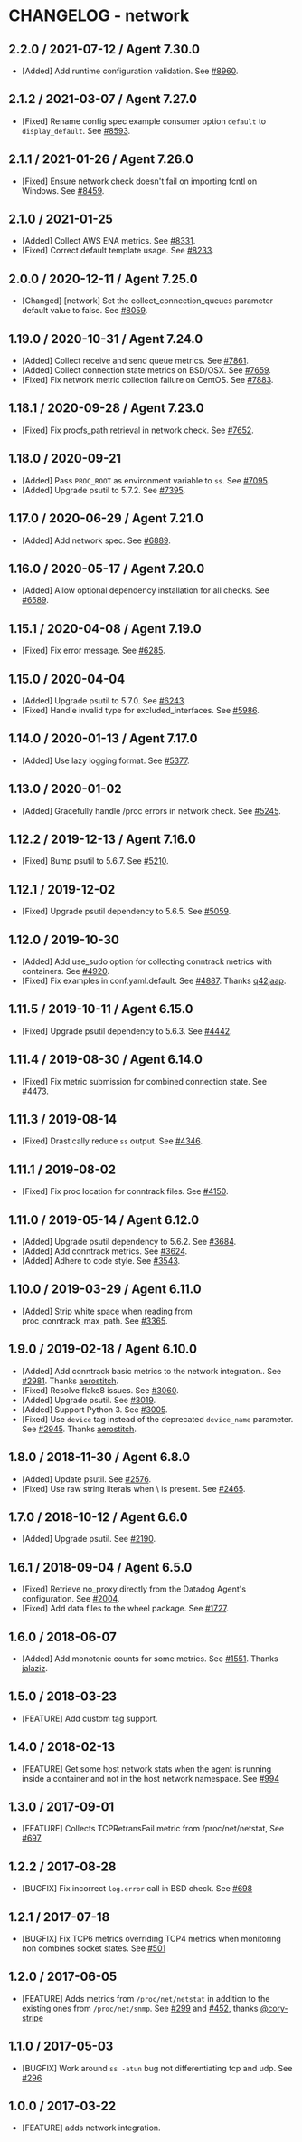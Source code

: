 # CHANGELOG - network

## 2.2.0 / 2021-07-12 / Agent 7.30.0

* [Added] Add runtime configuration validation. See [#8960](https://github.com/DataDog/integrations-core/pull/8960).

## 2.1.2 / 2021-03-07 / Agent 7.27.0

* [Fixed] Rename config spec example consumer option `default` to `display_default`. See [#8593](https://github.com/DataDog/integrations-core/pull/8593).

## 2.1.1 / 2021-01-26 / Agent 7.26.0

* [Fixed] Ensure network check doesn't fail on importing fcntl on Windows. See [#8459](https://github.com/DataDog/integrations-core/pull/8459).

## 2.1.0 / 2021-01-25

* [Added] Collect AWS ENA metrics. See [#8331](https://github.com/DataDog/integrations-core/pull/8331).
* [Fixed] Correct default template usage. See [#8233](https://github.com/DataDog/integrations-core/pull/8233).

## 2.0.0 / 2020-12-11 / Agent 7.25.0

* [Changed] [network] Set the collect_connection_queues parameter default value to false. See [#8059](https://github.com/DataDog/integrations-core/pull/8059).

## 1.19.0 / 2020-10-31 / Agent 7.24.0

* [Added] Collect receive and send queue metrics. See [#7861](https://github.com/DataDog/integrations-core/pull/7861).
* [Added] Collect connection state metrics on BSD/OSX. See [#7659](https://github.com/DataDog/integrations-core/pull/7659).
* [Fixed] Fix network metric collection failure on CentOS. See [#7883](https://github.com/DataDog/integrations-core/pull/7883).

## 1.18.1 / 2020-09-28 / Agent 7.23.0

* [Fixed] Fix procfs_path retrieval in network check. See [#7652](https://github.com/DataDog/integrations-core/pull/7652).

## 1.18.0 / 2020-09-21

* [Added] Pass `PROC_ROOT` as environment variable to `ss`. See [#7095](https://github.com/DataDog/integrations-core/pull/7095).
* [Added] Upgrade psutil to 5.7.2. See [#7395](https://github.com/DataDog/integrations-core/pull/7395).

## 1.17.0 / 2020-06-29 / Agent 7.21.0

* [Added] Add network spec. See [#6889](https://github.com/DataDog/integrations-core/pull/6889).

## 1.16.0 / 2020-05-17 / Agent 7.20.0

* [Added] Allow optional dependency installation for all checks. See [#6589](https://github.com/DataDog/integrations-core/pull/6589).

## 1.15.1 / 2020-04-08 / Agent 7.19.0

* [Fixed] Fix error message. See [#6285](https://github.com/DataDog/integrations-core/pull/6285).

## 1.15.0 / 2020-04-04

* [Added] Upgrade psutil to 5.7.0. See [#6243](https://github.com/DataDog/integrations-core/pull/6243).
* [Fixed] Handle invalid type for excluded_interfaces. See [#5986](https://github.com/DataDog/integrations-core/pull/5986).

## 1.14.0 / 2020-01-13 / Agent 7.17.0

* [Added] Use lazy logging format. See [#5377](https://github.com/DataDog/integrations-core/pull/5377).

## 1.13.0 / 2020-01-02

* [Added] Gracefully handle /proc errors in network check. See [#5245](https://github.com/DataDog/integrations-core/pull/5245).

## 1.12.2 / 2019-12-13 / Agent 7.16.0

* [Fixed] Bump psutil to 5.6.7. See [#5210](https://github.com/DataDog/integrations-core/pull/5210).

## 1.12.1 / 2019-12-02

* [Fixed] Upgrade psutil dependency to 5.6.5. See [#5059](https://github.com/DataDog/integrations-core/pull/5059).

## 1.12.0 / 2019-10-30

* [Added] Add use_sudo option for collecting conntrack metrics with containers. See [#4920](https://github.com/DataDog/integrations-core/pull/4920).
* [Fixed] Fix examples in conf.yaml.default. See [#4887](https://github.com/DataDog/integrations-core/pull/4887). Thanks [q42jaap](https://github.com/q42jaap).

## 1.11.5 / 2019-10-11 / Agent 6.15.0

* [Fixed] Upgrade psutil dependency to 5.6.3. See [#4442](https://github.com/DataDog/integrations-core/pull/4442).

## 1.11.4 / 2019-08-30 / Agent 6.14.0

* [Fixed] Fix metric submission for combined connection state. See [#4473](https://github.com/DataDog/integrations-core/pull/4473).

## 1.11.3 / 2019-08-14

* [Fixed] Drastically reduce `ss` output. See [#4346](https://github.com/DataDog/integrations-core/pull/4346).

## 1.11.1 / 2019-08-02

* [Fixed] Fix proc location for conntrack files. See [#4150](https://github.com/DataDog/integrations-core/pull/4150).

## 1.11.0 / 2019-05-14 / Agent 6.12.0

* [Added] Upgrade psutil dependency to 5.6.2. See [#3684](https://github.com/DataDog/integrations-core/pull/3684).
* [Added] Add conntrack metrics. See [#3624](https://github.com/DataDog/integrations-core/pull/3624).
* [Added] Adhere to code style. See [#3543](https://github.com/DataDog/integrations-core/pull/3543).

## 1.10.0 / 2019-03-29 / Agent 6.11.0

* [Added] Strip white space when reading from proc_conntrack_max_path. See [#3365](https://github.com/DataDog/integrations-core/pull/3365).

## 1.9.0 / 2019-02-18 / Agent 6.10.0

* [Added] Add conntrack basic metrics to the network integration.. See [#2981](https://github.com/DataDog/integrations-core/pull/2981). Thanks [aerostitch](https://github.com/aerostitch).
* [Fixed] Resolve flake8 issues. See [#3060](https://github.com/DataDog/integrations-core/pull/3060).
* [Added] Upgrade psutil. See [#3019](https://github.com/DataDog/integrations-core/pull/3019).
* [Added] Support Python 3. See [#3005](https://github.com/DataDog/integrations-core/pull/3005).
* [Fixed] Use `device` tag instead of the deprecated `device_name` parameter. See [#2945](https://github.com/DataDog/integrations-core/pull/2945). Thanks [aerostitch](https://github.com/aerostitch).

## 1.8.0 / 2018-11-30 / Agent 6.8.0

* [Added] Update psutil. See [#2576][1].
* [Fixed] Use raw string literals when \ is present. See [#2465][2].

## 1.7.0 / 2018-10-12 / Agent 6.6.0

* [Added] Upgrade psutil. See [#2190][3].

## 1.6.1 / 2018-09-04 / Agent 6.5.0

* [Fixed] Retrieve no_proxy directly from the Datadog Agent's configuration. See [#2004][4].
* [Fixed] Add data files to the wheel package. See [#1727][5].

## 1.6.0 / 2018-06-07

* [Added] Add monotonic counts for some metrics. See [#1551][6]. Thanks [jalaziz][7].

## 1.5.0 / 2018-03-23

* [FEATURE] Add custom tag support.

## 1.4.0 / 2018-02-13

* [FEATURE] Get some host network stats when the agent is running inside a container and not in the host network namespace. See [#994][8]

## 1.3.0 / 2017-09-01

* [FEATURE] Collects TCPRetransFail metric from /proc/net/netstat, See [#697][9]

## 1.2.2 / 2017-08-28

* [BUGFIX] Fix incorrect `log.error` call in BSD check. See [#698][10]

## 1.2.1 / 2017-07-18

* [BUGFIX] Fix TCP6 metrics overriding TCP4 metrics when monitoring non combines socket states. See [#501][11]

## 1.2.0 / 2017-06-05

* [FEATURE] Adds metrics from `/proc/net/netstat` in addition to the existing ones from `/proc/net/snmp`. See [#299][12] and [#452][13], thanks [@cory-stripe][14]

## 1.1.0 / 2017-05-03

* [BUGFIX] Work around `ss -atun` bug not differentiating tcp and udp. See [#296][15]

## 1.0.0 / 2017-03-22

* [FEATURE] adds network integration.

<!--- The following link definition list is generated by PimpMyChangelog --->
[1]: https://github.com/DataDog/integrations-core/pull/2576
[2]: https://github.com/DataDog/integrations-core/pull/2465
[3]: https://github.com/DataDog/integrations-core/pull/2190
[4]: https://github.com/DataDog/integrations-core/pull/2004
[5]: https://github.com/DataDog/integrations-core/pull/1727
[6]: https://github.com/DataDog/integrations-core/pull/1551
[7]: https://github.com/jalaziz
[8]: https://github.com/DataDog/integrations-core/pull/994
[9]: https://github.com/DataDog/integrations-core/pull/697
[10]: https://github.com/DataDog/integrations-core/issues/698
[11]: https://github.com/DataDog/integrations-core/issues/501
[12]: https://github.com/DataDog/integrations-core/issues/299
[13]: https://github.com/DataDog/integrations-core/issues/452
[14]: https://github.com/cory-stripe
[15]: https://github.com/DataDog/integrations-core/issues/296
